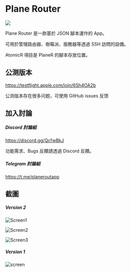 # Plane Router

![](https://img.shields.io/discord/551675706749353995.svg)



Plane Router 是一款基於 JSON 腳本運作的 App。

可用於管理路由器、樹莓派、服務器等透過 SSH 訪問的設備。



AtomicR 項目是 PlaneR 的腳本存放位置。



## 公测版本

https://testflight.apple.com/join/6Sh4OA2b

公测版本存在很多问题，可使用 GitHub issues 反馈



## 加入討論

##### Discord 討論組

https://discord.gg/QcfwBkJ

功能需求、Bugs 反饋請透過 Discord 反饋。



##### Telegram 討論組

https://t.me/planeroutapp



## 截圖

##### Version 2

![Screen1](./README/Screen1.png)

![Screen2](./README/Screen2.png)

![Screen3](./README/Screen3.png)



##### Version 1

![screen](./README/screen.png)